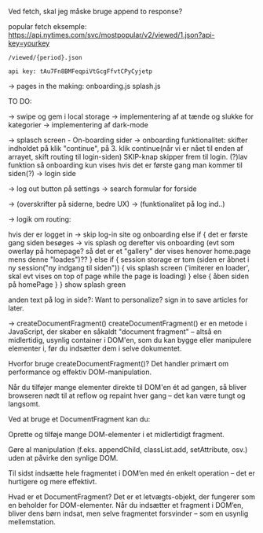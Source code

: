 Ved fetch, skal jeg måske bruge append to response?

popular fetch eksemple: https://api.nytimes.com/svc/mostpopular/v2/viewed/1.json?api-key=yourkey

	/viewed/{period}.json

    api key: tAu7Fn8BMFeqpiVtGcgFfvtCPyCyjetp



-> pages in the making:
                        onboarding.js
                        splash.js



TO DO:

-> swipe og gem i local storage
-> implementering af at tænde og slukke for kategorier
-> implementering af dark-mode

-> splasch screen
            - On-boarding sider
-> onboarding funktionalitet: skifter indholdet på klik "continue", på 3. klik continue(når vi er nået til enden af arrayet, skift routing til login-siden)
SKIP-knap skipper frem til login.
(?)lav funktion så onboarding kun vises hvis det er første gang man kommer til siden(?)
-> login side

-> log out button på settings
-> search formular for forside


-> (overskrifter på siderne, bedre UX)
-> (funktionalitet på log ind..)




-> logik om routing:

hvis der er logget in -> skip log-in site og onboarding
else if {
det er første gang siden besøges -> vis splash og derefter vis onboarding (evt som owerlay på homepage? så det er et "gallery" der vises henover home.page mens denne "loades")??
} else if {
 session storage er tom (siden er åbnet i ny session("ny indgang til siden")) {
    vis splash screen ('imiterer en loader', skal evt vises on top of page while the page is loading)
 }
 else {
    åben siden på homePage
 }
}
show splash green 















anden text på log in side?:
    Want to personalize? sign in to save articles for later.

->  createDocumentFragment()
createDocumentFragment() er en metode i JavaScript, der skaber en såkaldt "document fragment" – altså en midlertidig, usynlig container i DOM'en, som du kan bygge eller manipulere elementer i, før du indsætter dem i selve dokumentet.

Hvorfor bruge createDocumentFragment()?
Det handler primært om performance og effektiv DOM-manipulation.

Når du tilføjer mange elementer direkte til DOM'en ét ad gangen, så bliver browseren nødt til at reflow og repaint hver gang – det kan være tungt og langsomt.

Ved at bruge et DocumentFragment kan du:

Oprette og tilføje mange DOM-elementer i et midlertidigt fragment.

Gøre al manipulation (f.eks. appendChild, classList.add, setAttribute, osv.) uden at påvirke den synlige DOM.

Til sidst indsætte hele fragmentet i DOM’en med én enkelt operation – det er hurtigere og mere effektivt.

Hvad er et DocumentFragment?
Det er et letvægts-objekt, der fungerer som en beholder for DOM-elementer. Når du indsætter et fragment i DOM’en, bliver dens børn indsat, men selve fragmentet forsvinder – som en usynlig mellemstation.